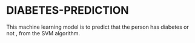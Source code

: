 # DIABETES-PREDICTION
This machine learning model is to predict  that the person has diabetes or not , from the SVM algorithm.  
